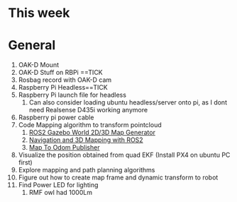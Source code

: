 
# This week








# General
1. OAK-D Mount
2. OAK-D Stuff on RBPi ==TICK
3. Rosbag record with OAK-D cam
4. Raspberry Pi Headless==TICK
5. Raspberry Pi launch file for headless
	1. Can also consider loading ubuntu headless/server onto pi, as I dont need Realsense D435i working anymore
6. Raspberry pi power cable
7. Code Mapping algorithm to transform pointcloud
	1. [ROS2 Gazebo World 2D/3D Map Generator](https://medium.com/@arshad.mehmood/ros2-gazebo-world-map-generator-a103b510a7e5) 
	2. [Navigation and 3D Mapping with ROS2](https://github.com/mich-pest/ros2_navigation_stvl?tab=readme-ov-file) 
	3. [Map To Odom Publisher](https://github.com/tim-fan/map_to_odom_publisher) 
8. Visualize the position obtained from quad EKF (Install PX4 on ubuntu PC first)
9. Explore mapping and path planning algorithms
10. Figure out how to create map frame and dynamic transform to robot
11. Find Power LED for lighting
	1. RMF owl had 1000Lm